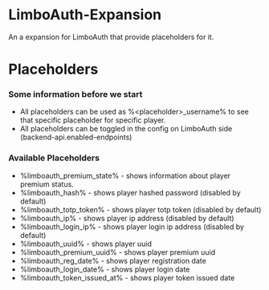 
# LimboAuth-Expansion

An a expansion for LimboAuth that provide placeholders for it.


# Placeholders

### Some information before we start

- All placeholders can be used as %\<placeholder>_username% to see that specific placeholder for specific player.
- All placeholders can be toggled in the config on LimboAuth side (backend-api.enabled-endpoints)

### Available Placeholders

- %limboauth_premium_state% - shows information about player premium status.
- %limboauth_hash% - shows player hashed password (disabled by default)
- %limboauth_totp_token% - shows player totp token (disabled by default)
- %limboauth_ip% - shows player ip address (disabled by default)
- %limboauth_login_ip% - shows player login ip address (disabled by default)
- %limboauth_uuid% - shows player uuid
- %limboauth_premium_uuid% - shows player premium uuid
- %limboauth_reg_date% - shows player registration date
- %limboauth_login_date% - shows player login date
- %limboauth_token_issued_at% - shows player token issued date